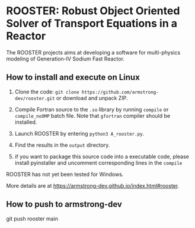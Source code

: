 # ROOSTER: Robust Object Oriented Solver of Transport Equations in a Reactor

The ROOSTER projects aims at developing a software for multi-physics modeling of Generation-IV Sodium Fast Reactor.

## How to install and execute on Linux
1. Clone the code: `git clone https://github.com/armstrong-dev/rooster.git` or download and unpack ZIP.

2. Compile Fortran source to the `.so` library by running `compile` or `compile_noOMP` batch file. Note that `gfortran` compiler should be installed.

3. Launch ROOSTER by entering `python3 A_rooster.py`.

4. Find the results in the `output` directory.

5. if you want to package this source code into a executable code, please install pyinstaller and uncomment corresponding lines in the `compile`

ROOSTER has not yet been tested for Windows.

More details are at https://armstrong-dev.github.io/index.html#rooster.

## How to push to armstrong-dev
git push rooster main
